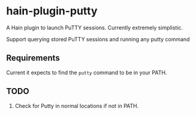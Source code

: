 # hain-plugin-putty
A Hain plugin to launch PuTTY sessions. Currently extremely simplistic.

Support querying stored PuTTY sessions and running any putty command

## Requirements
Current it expects to find the `putty` command to be in your PATH.

## TODO
1. Check for Putty in normal locations if not in PATH.
